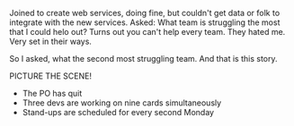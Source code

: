 Joined to create web services, doing fine, but couldn't get data or folk to integrate with the new services.
Asked: What team is struggling the most that I could helo out?
Turns out you can't help every team. They hated me. Very set in their ways.

So I asked, what the second most struggling team. And that is this story.

PICTURE THE SCENE!

* The PO has quit
* Three devs are working on nine cards simultaneously
* Stand-ups are scheduled for every second Monday
